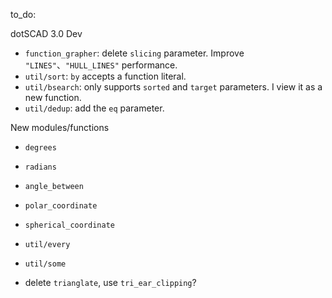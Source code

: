to_do:



dotSCAD 3.0 Dev

- `function_grapher`: delete `slicing` parameter. Improve `"LINES"`、`"HULL_LINES"` performance.
- `util/sort`: `by` accepts a function literal.
- `util/bsearch`: only supports `sorted` and `target` parameters. I view it as a new function.
- `util/dedup`: add the `eq` parameter.

New modules/functions

- `degrees`
- `radians`
- `angle_between`
- `polar_coordinate`
- `spherical_coordinate`
- `util/every`
- `util/some`

- delete `trianglate`, use `tri_ear_clipping`?
